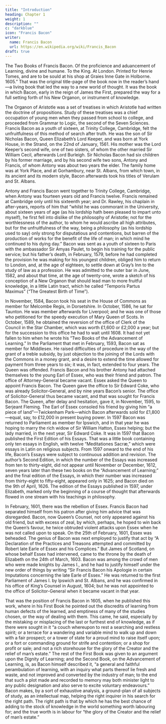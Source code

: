```yaml
---
title: "Introduction"
heading: Chapter 1
weight: 1
description: ""
c: "darkblue"
icon: "Francis Bacon"
writer:
  name: Francis Bacon
  url: https://en.wikipedia.org/wiki/Francis_Bacon
draft: true
---
```



<!-- CASSELL & COMPANY, Limited: LONDON, PARIS & MELBOURNE. 1893. -->

The Two Books of Francis Bacon.  Of the proficience and aduancement of Learning, divine and humane.  To the King.  At London. Printed for Henrie Tomes, and are to be sould at his shop at Graies Inne Gate in Holborne. 1605.”   That was the original title-page of the book now in the reader’s hand—a living book that led the way to a new world of thought.  It was the book in which Bacon, early in the reign of James the First, prepared the way for a full setting forth of his New Organon, or instrument of knowledge.

The Organon of Aristotle was a set of treatises in which Aristotle had written the doctrine of propositions.  Study of these treatises was a chief occupation of young men when they passed from school to college, and proceeded from Grammar to Logic, the second of the Seven Sciences.  Francis Bacon as a youth of sixteen, at Trinity College, Cambridge, felt the unfruitfulness of this method of search after truth.  He was the son of Sir Nicholas Bacon, Queen Elizabeth’s Lord Keeper, and was born at York House, in the Strand, on the 22nd of January, 1561.  His mother was the Lord Keeper’s second wife, one of two sisters, of whom the other married Sir William Cecil, afterwards Lord Burleigh.  Sir Nicholas Bacon had six children by his former marriage, and by his second wife two sons, Antony and Francis, of whom Antony was about two years the elder.  The family home was at York Place, and at Gorhambury, near St. Albans, from which town, in its ancient and its modern style, Bacon afterwards took his titles of Verulam and St. Albans.

Antony and Francis Bacon went together to Trinity College, Cambridge, when Antony was fourteen years old and Francis twelve.  Francis remained at Cambridge only until his sixteenth year; and Dr. Rawley, his chaplain in after-years, reports of him that “whilst he was commorant in the University, about sixteen years of age (as his lordship hath been pleased to impart unto myself), he first fell into dislike of the philosophy of Aristotle; not for the worthlessness of the author, to whom he would ascribe all high attributes, but for the unfruitfulness of the way, being a philosophy (as his lordship used to say) only strong for disputatious and contentions, but barren of the production of works for the benefit of the life of man; in which mind he continued to his dying day.” Bacon was sent as a youth of sixteen to Paris with the ambassador Sir Amyas Paulet, to begin his training for the public service; but his father’s death, in February, 1579, before he had completed the provision he was making for his youngest children, obliged him to return to London, and, at the age of eighteen, to settle down at Gray’s Inn to the study of law as a profession.  He was admitted to the outer bar in June, 1582, and about that time, at the age of twenty-one, wrote a sketch of his conception of a New Organon that should lead man to more fruitful knowledge, in a little Latin tract, which he called “Temporis Partus Maximus” (“The Greatest Birth of Time”).

In November, 1584, Bacon took his seat in the House of Commons as member for Melcombe Regis, in Dorsetshire.  In October, 1586, he sat for Taunton.  He was member afterwards for Liverpool; and he was one of those who petitioned for the speedy execution of Mary Queen of Scots.  In October, 1589, he obtained the reversion of the office of Clerk of the Council in the Star Chamber, which was worth £1,600 or £2,000 a year; but for the succession to this office he had to wait until 1608.  It had not yet fallen to him when he wrote his “Two Books of the Advancement of Learning.”  In the Parliament that met in February, 1593, Bacon sat as member for Middlesex.  He raised difficulties of procedure in the way of the grant of a treble subsidy, by just objection to the joining of the Lords with the Commons in a money grant, and a desire to extend the time allowed for payment from three years to six; it was, in fact, extended to four years.  The Queen was offended.  Francis Bacon and his brother Antony had attached themselves to the young Earl of Essex, who was their friend and patron.  The office of Attorney-General became vacant. Essex asked the Queen to appoint Francis Bacon.  The Queen gave the office to Sir Edward Coke, who was already Solicitor-General, and by nine years Bacon’s senior. The office of Solicitor-General thus became vacant, and that was sought for Francis Bacon.  The Queen, after delay and hesitation, gave it, in November, 1595, to Serjeant Fleming.  The Earl of Essex consoled his friend by giving him “a piece of land”—Twickenham Park—which Bacon afterwards sold for £1,800—equal, say, to £12,000 in present buying power.  In 1597 Bacon was returned to Parliament as member for Ipswich, and in that year he was hoping to marry the rich widow of Sir William Hatton, Essex helping; but the lady married, in the next year, Sir Edward Coke.  It was in 1597 that Bacon published the First Edition of his Essays.  That was a little book containing only ten essays in English, with twelve “Meditationes Sacræ,” which were essays in Latin on religious subjects.  From 1597 onward to the end of his life, Bacon’s Essays were subject to continuous addition and revision.  The author’s Second Edition, in which the number of the Essays was increased from ten to thirty-eight, did not appear until November or December, 1612, seven years later than these two books on the “Advancement of Learning;” and the final edition of the Essays, in which their number was increased from thirty-eight to fifty-eight, appeared only in 1625; and Bacon died on the 9th of April, 1626.  The edition of the Essays published in 1597, under Elizabeth, marked only the beginning of a course of thought that afterwards flowed in one stream with his teachings in philosophy.

In February, 1601, there was the rebellion of Essex. Francis Bacon had separated himself from his patron after giving him advice that was disregarded.  Bacon, now Queen’s Counsel, not only appeared against his old friend, but with excess of zeal, by which, perhaps, he hoped to win back the Queen’s favour, he twice obtruded violent attacks upon Essex when he was not called upon to speak.  On the 25th of February, 1601, Essex was beheaded.  The genius of Bacon was next employed to justify that act by “A Declaration of the Practices and Treasons attempted and committed by Robert late Earle of Essex and his Complices.”  But James of Scotland, on whose behalf Essex had intervened, came to the throne by the death of Elizabeth on the 24th of March, 1603.  Bacon was among the crowd of men who were made knights by James I., and he had to justify himself under the new order of things by writing “Sir Francis Bacon his Apologie in certain Imputations concerning the late Earle of Essex.”  He was returned to the first Parliament of James I. by Ipswich and St. Albans, and he was confirmed in his office of King’s Counsel in August, 1604; but he was not appointed to the office of Solicitor-General when it became vacant in that year.

That was the position of Francis Bacon in 1605, when he published this work, where in his First Book he pointed out the discredits of learning from human defects of the learned, and emptiness of many of the studies chosen, or the way of dealing with them.  This came, he said, especially by the mistaking or misplacing of the last or furthest end of knowledge, as if there were sought in it “a couch whereupon to rest a searching and restless spirit; or a terrace for a wandering and variable mind to walk up and down with a fair prospect; or a tower of state for a proud mind to raise itself upon; or a fort or commanding ground for strife and contention; or a shop for profit or sale; and not a rich storehouse for the glory of the Creator and the relief of man’s estate.”  The rest of the First Book was given to an argument upon the Dignity of Learning; and the Second Book, on the Advancement of Learning, is, as Bacon himself described it, “a general and faithful perambulation of learning, with an inquiry what parts thereof lie fresh and waste, and not improved and converted by the industry of man; to the end that such a plot made and recorded to memory may both minister light to any public designation and also serve to excite voluntary endeavours.”  Bacon makes, by a sort of exhaustive analysis, a ground-plan of all subjects of study, as an intellectual map, helping the right inquirer in his search for the right path.  The right path is that by which he has the best chance of adding to the stock of knowledge in the world something worth labouring for; and the true worth is in labour for “the glory of the Creator and the relief of man’s estate.”

